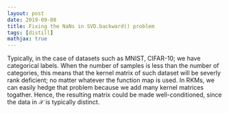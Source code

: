 ```yaml
---
layout: post
date: 2019-09-08
title: Fixing the NaNs in SVD.backward() problem
tags: [distill]
mathjax: true
---
```


Typically, in the case of datasets such as MNIST, CIFAR-10; we have categorical labels. When the number of samples is less than the number of categories, this means that the kernel matrix of such dataset will be severly rank deficient; no matter whatever the function map is used. In RKMs, we can easily hedge that problem because we add many kernel matrices togather. Hence, the resulting matrix could be made well-conditioned, since the data in $\mathcal{X}$ is typically distinct.  